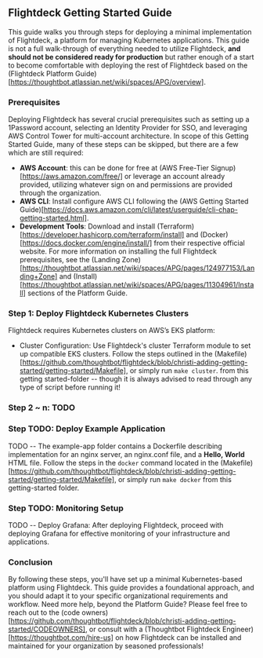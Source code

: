 ## Flightdeck Getting Started Guide
This guide walks you through steps for deploying a minimal implementation of Flightdeck, a platform for managing Kubernetes applications.  This guide is not a full walk-through of everything needed to utilize Flightdeck, **and should not be considered ready for production** but rather enough of a start to become comfortable with deploying the rest of Flightdeck based on the (Flightdeck Platform Guide)[https://thoughtbot.atlassian.net/wiki/spaces/APG/overview]. 

### Prerequisites
Deploying Flightdeck has several crucial prerequisites such as setting up a 1Password account, selecting an Identity Provider for SSO, and leveraging AWS Control Tower for multi-account architecture.  In scope of this Getting Started Guide, many of these steps can be skipped, but there are a few which are still required:
* **AWS Account**: this can be done for free at (AWS Free-Tier Signup)[https://aws.amazon.com/free/] or leverage an account already provided, utilizing whatever sign on and permissions are provided through the organization. 
* **AWS CLI**: Install configure AWS CLI following the (AWS Getting Started Guide)[https://docs.aws.amazon.com/cli/latest/userguide/cli-chap-getting-started.html].
* **Development Tools**: Download and install (Terraform)[https://developer.hashicorp.com/terraform/install] and (Docker)[https://docs.docker.com/engine/install/] from their respective official website.
For more information on installing the full Flightdeck prerequisites, see the (Landing Zone)[https://thoughtbot.atlassian.net/wiki/spaces/APG/pages/124977153/Landing+Zone] and (Install)[https://thoughtbot.atlassian.net/wiki/spaces/APG/pages/11304961/Install] sections of the Platform Guide.

### Step 1: Deploy Flightdeck Kubernetes Clusters
Flightdeck requires Kubernetes clusters on AWS’s EKS platform:
* Cluster Configuration: Use Flightdeck's cluster Terraform module to set up compatible EKS clusters.  Follow the steps outlined in the (Makefile)[https://github.com/thoughtbot/flightdeck/blob/christi-adding-getting-started/getting-started/Makefile], or simply run `make cluster`. from this getting started-folder -- though it is always advised to read through any type of script before running it!

### Step 2 ~ n: TODO

### Step TODO: Deploy Example Application
TODO -- The example-app folder contains a Dockerfile describing implementation for an nginx server, an nginx.conf file, and a **Hello, World** HTML file.  Follow the steps in the `docker` command located in the (Makefile)[https://github.com/thoughtbot/flightdeck/blob/christi-adding-getting-started/getting-started/Makefile], or simply run `make docker` from this getting-started folder. 

### Step TODO: Monitoring Setup
TODO -- Deploy Grafana: After deploying Flightdeck, proceed with deploying Grafana for effective monitoring of your infrastructure and applications.

### Conclusion
By following these steps, you'll have set up a minimal Kubernetes-based platform using Flightdeck. This guide provides a foundational approach, and you should adapt it to your specific organizational requirements and workflow.  Need more help, beyond the Platform Guide?  Please feel free to reach out to the (code owners)[https://github.com/thoughtbot/flightdeck/blob/christi-adding-getting-started/CODEOWNERS], or consult with a (Thoughtbot Flightdeck Engineer)[https://thoughtbot.com/hire-us] on how Flightdeck can be installed and maintained for your organization by seasoned professionals! 
